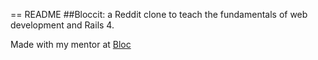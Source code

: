 == README
##Bloccit: a Reddit clone to teach the fundamentals of web development and Rails 4.

Made with my mentor at [Bloc](http://bloc.io "Bloc Homepage")
